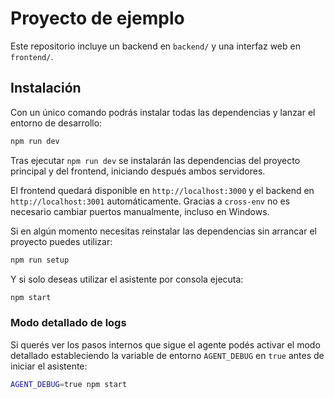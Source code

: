 # Proyecto de ejemplo

Este repositorio incluye un backend en `backend/` y una interfaz web en `frontend/`.

## Instalación

Con un único comando podrás instalar todas las dependencias y lanzar el entorno de desarrollo:

```bash
npm run dev
```

Tras ejecutar `npm run dev` se instalarán las dependencias del proyecto principal y del frontend, iniciando después ambos servidores.

El frontend quedará disponible en `http://localhost:3000` y el backend en `http://localhost:3001` automáticamente. Gracias a `cross-env` no es necesario cambiar puertos manualmente, incluso en Windows.

Si en algún momento necesitas reinstalar las dependencias sin arrancar el proyecto puedes utilizar:

```bash
npm run setup
```

Y si solo deseas utilizar el asistente por consola ejecuta:

```bash
npm start
```

### Modo detallado de logs

Si querés ver los pasos internos que sigue el agente podés activar el modo
detallado estableciendo la variable de entorno `AGENT_DEBUG` en `true` antes de
iniciar el asistente:

```bash
AGENT_DEBUG=true npm start
```
